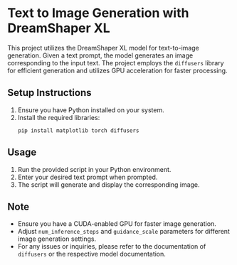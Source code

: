 # Text to Image Generation with DreamShaper XL

This project utilizes the DreamShaper XL model for text-to-image generation. Given a text prompt, the model generates an image corresponding to the input text. The project employs the `diffusers` library for efficient generation and utilizes GPU acceleration for faster processing.

## Setup Instructions
1. Ensure you have Python installed on your system.
2. Install the required libraries:
    ```
    pip install matplotlib torch diffusers
    ```

## Usage
1. Run the provided script in your Python environment.
2. Enter your desired text prompt when prompted.
3. The script will generate and display the corresponding image.

## Note
- Ensure you have a CUDA-enabled GPU for faster image generation.
- Adjust `num_inference_steps` and `guidance_scale` parameters for different image generation settings.
- For any issues or inquiries, please refer to the documentation of `diffusers` or the respective model documentation.

